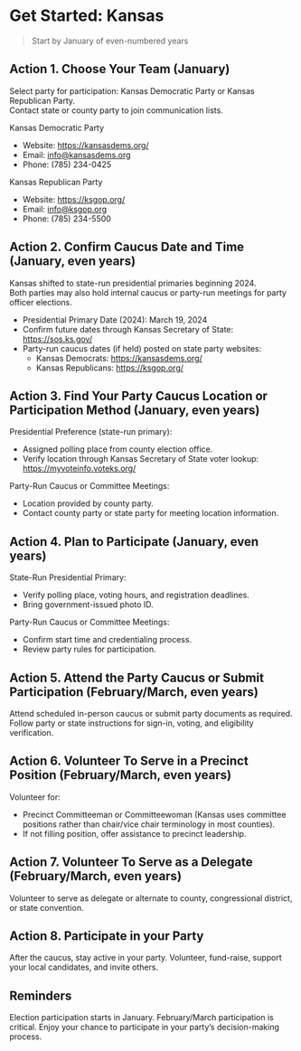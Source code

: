 # Get Started: Kansas

> Start by January of even-numbered years

## Action 1. Choose Your Team (January)

Select party for participation: Kansas Democratic Party or Kansas Republican Party.  
Contact state or county party to join communication lists.


Kansas Democratic Party  
- Website: <https://kansasdems.org/> 
- Email: info@kansasdems.org  
- Phone: (785) 234-0425

Kansas Republican Party  
- Website: <https://ksgop.org/> 
- Email: info@ksgop.org  
- Phone: (785) 234-5500



## Action 2. Confirm Caucus Date and Time (January, even years)

Kansas shifted to state-run presidential primaries beginning 2024.  
Both parties may also hold internal caucus or party-run meetings for party officer elections.

- Presidential Primary Date (2024): March 19, 2024
- Confirm future dates through Kansas Secretary of State: <https://sos.ks.gov/>
- Party-run caucus dates (if held) posted on state party websites:
  - Kansas Democrats: <https://kansasdems.org/>
  - Kansas Republicans: <https://ksgop.org/>

## Action 3. Find Your Party Caucus Location or Participation Method (January, even years)

Presidential Preference (state-run primary):
- Assigned polling place from county election office.
- Verify location through Kansas Secretary of State voter lookup: <https://myvoteinfo.voteks.org/>

Party-Run Caucus or Committee Meetings:
- Location provided by county party.
- Contact county party or state party for meeting location information.



## Action 4. Plan to Participate (January, even years)

State-Run Presidential Primary:
- Verify polling place, voting hours, and registration deadlines.
- Bring government-issued photo ID.

Party-Run Caucus or Committee Meetings:
- Confirm start time and credentialing process.
- Review party rules for participation.
  
## Action 5. Attend the Party Caucus or Submit Participation (February/March, even years)

Attend scheduled in-person caucus or submit party documents as required.  
Follow party or state instructions for sign-in, voting, and eligibility verification.


## Action 6. Volunteer To Serve in a Precinct Position (February/March, even years)

Volunteer for:
- Precinct Committeeman or Committeewoman (Kansas uses committee positions rather than chair/vice chair terminology in most counties).
- If not filling position, offer assistance to precinct leadership.


## Action 7. Volunteer To Serve as a Delegate (February/March, even years)

Volunteer to serve as delegate or alternate to county, congressional district, or state convention.


## Action 8. Participate in your Party

After the caucus, stay active in your party. 
Volunteer, fund-raise, support your local candidates, and invite others. 


## Reminders

Election participation starts in January. 
February/March participation is critical. 
Enjoy your chance to participate in your party’s decision-making process.
